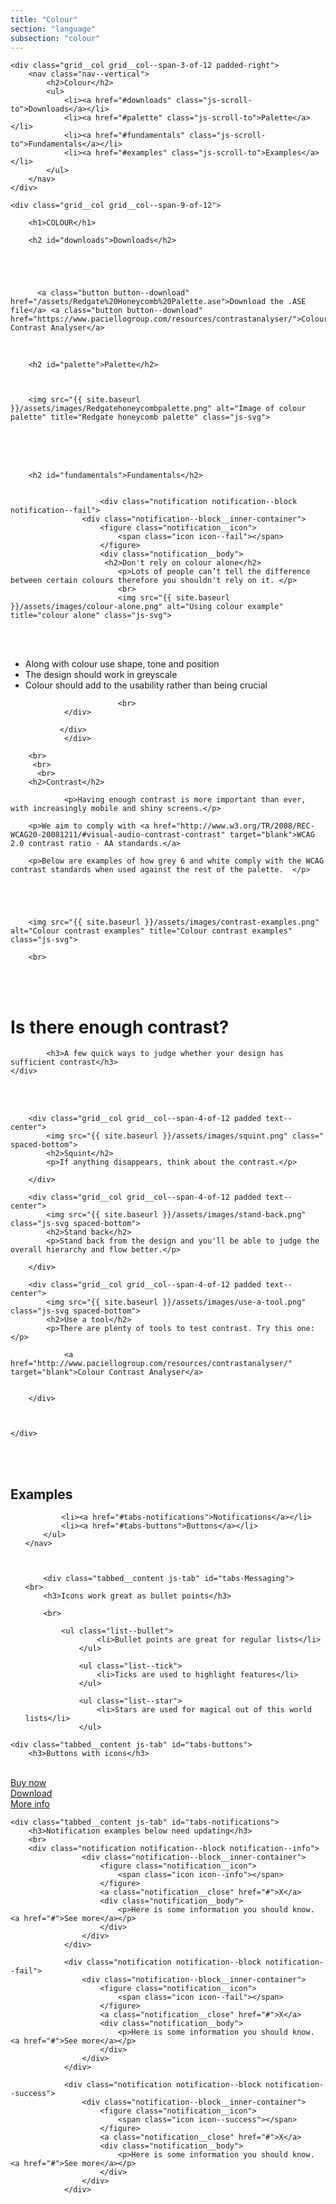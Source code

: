```yaml
---
title: "Colour"
section: "language"
subsection: "colour"
---
```


<div class="grid">

    <div class="grid__col grid__col--span-3-of-12 padded-right">
        <nav class="nav--vertical">
            <h2>Colour</h2>
            <ul>
                <li><a href="#downloads" class="js-scroll-to">Downloads</a></li>
                <li><a href="#palette" class="js-scroll-to">Palette</a></li>
                <li><a href="#fundamentals" class="js-scroll-to">Fundamentals</a></li>
                <li><a href="#examples" class="js-scroll-to">Examples</a></li>
            </ul>
        </nav>
    </div>

    <div class="grid__col grid__col--span-9-of-12">

        <h1>COLOUR</h1>

        <h2 id="downloads">Downloads</h2>





          <a class="button button--download" href="/assets/Redgate%20Honeycomb%20Palette.ase">Download the .ASE file</a> <a class="button button--download" href="https://www.paciellogroup.com/resources/contrastanalyser/">Colour Contrast Analyser</a>
  <br>






        <h2 id="palette">Palette</h2>



        <img src="{{ site.baseurl }}/assets/images/Redgatehoneycombpalette.png" alt="Image of colour palette" title="Redgate honeycomb palette" class="js-svg">
<br>      
<br>

<br>






        <h2 id="fundamentals">Fundamentals</h2>


                        <div class="notification notification--block notification--fail">
                    <div class="notification--block__inner-container">
                        <figure class="notification__icon">
                            <span class="icon icon--fail"></span>
                        </figure>
                        <div class="notification__body">
                         <h2>Don't rely on colour alone</h2>
                            <p>Lots of people can’t tell the difference between certain colours therefore you shouldn't rely on it. </p>
                            <br>
                            <img src="{{ site.baseurl }}/assets/images/colour-alone.png" alt="Using colour example" title="colour alone" class="js-svg">
<br>
<br>

<ul class="list--bullet">               
<li>Along with colour use shape, tone and position</li>
<li>The design should work in greyscale</li>
<li>Colour should add to the usability rather than being crucial</li>
</ul>


                            <br>
                </div>

               </div>
                </div>

        <br>
         <br>
          <br>
        <h2>Contrast</h2>

                <p>Having enough contrast is more important than ever, with increasingly mobile and shiny screens.</p>

        <p>We aim to comply with <a href="http://www.w3.org/TR/2008/REC-WCAG20-20081211/#visual-audio-contrast-contrast" target="blank">WCAG 2.0 contrast ratio - AA standards.</a>

        <p>Below are examples of how grey 6 and white comply with the WCAG contrast standards when used against the rest of the palette.  </p>





        <img src="{{ site.baseurl }}/assets/images/contrast-examples.png" alt="Colour contrast examples" title="Colour contrast examples" class="js-svg">

        <br>





















<br>
<br>









</p>








</div>
</div>



<div class="band scheme--darkest-blue">
    <div class="band__inner-container band__inner-container--tight grid">



  <div class="grid text--center">
          <h1>Is there enough contrast?</h1>

            <h3>A few quick ways to judge whether your design has sufficient contrast</h3>
    </div>


<br>
<br>


        <div class="grid__col grid__col--span-4-of-12 padded text--center">
            <img src="{{ site.baseurl }}/assets/images/squint.png" class=" spaced-bottom">
            <h2>Squint</h2>
            <p>If anything disappears, think about the contrast.</p>

        </div>

        <div class="grid__col grid__col--span-4-of-12 padded text--center">
            <img src="{{ site.baseurl }}/assets/images/stand-back.png" class="js-svg spaced-bottom">
            <h2>Stand back</h2>
            <p>Stand back from the design and you'll be able to judge the overall hierarchy and flow better.</p>

        </div>

        <div class="grid__col grid__col--span-4-of-12 padded text--center">
            <img src="{{ site.baseurl }}/assets/images/use-a-tool.png" class="js-svg spaced-bottom">
            <h2>Use a tool</h2>
            <p>There are plenty of tools to test contrast. Try this one:</p>

                <a href="http://www.paciellogroup.com/resources/contrastanalyser/" target="blank">Colour Contrast Analyser</a>


        </div>



    </div>
</div>
<div>

<br>
<br>



<h2 id="examples">Examples</h2>


<div class="tabbed js-tabbed">
	<nav class="tabbed__nav">
		<ul class="tabs lozenge-nav">

			<li><a href="#tabs-notifications">Notifications</a></li>
            <li><a href="#tabs-buttons">Buttons</a></li>
		</ul>
	</nav>



        <div class="tabbed__content js-tab" id="tabs-Messaging">
    <br>
		<h3>Icons work great as bullet points</h3>

        <br>

            <ul class="list--bullet">
                    <li>Bullet points are great for regular lists</li>
                </ul>

                <ul class="list--tick">
                    <li>Ticks are used to highlight features</li>
                </ul>

                <ul class="list--star">
                    <li>Stars are used for magical out of this world lists</li>
                </ul>




</ul>
	</div>

	<div class="tabbed__content js-tab" id="tabs-buttons">
		<h3>Buttons with icons</h3>

<br>
<a class="button button--buy" href="#">Buy now</a>

<br>
<a class="button button--download" href="#">Download</a>

<br>
<a class="button button--more" href="#">More info</a>



</div>







	<div class="tabbed__content js-tab" id="tabs-notifications">
		<h3>Notification examples below need updating</h3>
        <br>
        <div class="notification notification--block notification--info">
                    <div class="notification--block__inner-container">
                        <figure class="notification__icon">
                            <span class="icon icon--info"></span>
                        </figure>
                        <a class="notification__close" href="#">X</a>
                        <div class="notification__body">
                            <p>Here is some information you should know. <a href="#">See more</a></p>
                        </div>
                    </div>
                </div>

                <div class="notification notification--block notification--fail">
                    <div class="notification--block__inner-container">
                        <figure class="notification__icon">
                            <span class="icon icon--fail"></span>
                        </figure>
                        <a class="notification__close" href="#">X</a>
                        <div class="notification__body">
                            <p>Here is some information you should know. <a href="#">See more</a></p>
                        </div>
                    </div>
                </div>

                <div class="notification notification--block notification--success">
                    <div class="notification--block__inner-container">
                        <figure class="notification__icon">
                            <span class="icon icon--success"></span>
                        </figure>
                        <a class="notification__close" href="#">X</a>
                        <div class="notification__body">
                            <p>Here is some information you should know. <a href="#">See more</a></p>
                        </div>
                    </div>
                </div>
